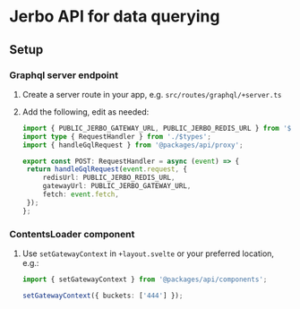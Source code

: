 # Jerbo API for data querying

## Setup

### Graphql server endpoint

1. Create a server route in your app, e.g. `src/routes/graphql/+server.ts`
2. Add the following, edit as needed:

   ```ts
   import { PUBLIC_JERBO_GATEWAY_URL, PUBLIC_JERBO_REDIS_URL } from '$env/static/public';
   import type { RequestHandler } from './$types';
   import { handleGqlRequest } from '@packages/api/proxy';

   export const POST: RequestHandler = async (event) => {
   	return handleGqlRequest(event.request, {
   		redisUrl: PUBLIC_JERBO_REDIS_URL,
   		gatewayUrl: PUBLIC_JERBO_GATEWAY_URL,
   		fetch: event.fetch,
   	});
   };
   ```

### ContentsLoader component

1. Use `setGatewayContext` in `+layout.svelte` or your preferred location, e.g.:

   ```ts
   import { setGatewayContext } from '@packages/api/components';

   setGatewayContext({ buckets: ['444'] });
   ```
